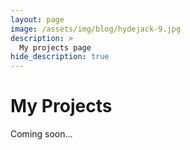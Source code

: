 ```yaml
---
layout: page
image: /assets/img/blog/hydejack-9.jpg
description: >
  My projects page
hide_description: true
---
```


# My Projects

<!--author-->

Coming soon...

